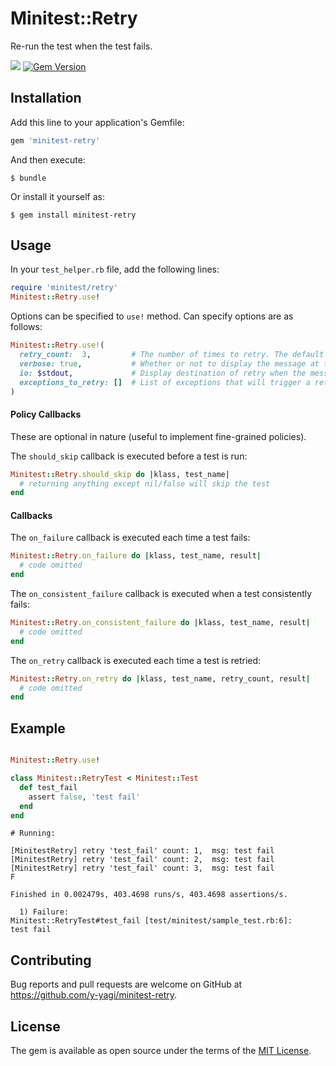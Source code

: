 # Minitest::Retry

Re-run the test when the test fails.

![](https://github.com/y-yagi/minitest-retry/workflows/CI/badge.svg)
[![Gem Version](https://badge.fury.io/rb/minitest-retry.svg)](http://badge.fury.io/rb/minitest-retry)

## Installation

Add this line to your application's Gemfile:

```ruby
gem 'minitest-retry'
```

And then execute:

    $ bundle

Or install it yourself as:

    $ gem install minitest-retry

## Usage

In your `test_helper.rb` file, add the following lines:

```ruby
require 'minitest/retry'
Minitest::Retry.use!
```

Options can be specified to `use!` method. Can specify options are as follows:

```ruby
Minitest::Retry.use!(
  retry_count:  3,         # The number of times to retry. The default is 3.
  verbose: true,           # Whether or not to display the message at the time of retry. The default is true.
  io: $stdout,             # Display destination of retry when the message. The default is stdout.
  exceptions_to_retry: []  # List of exceptions that will trigger a retry (when empty, all exceptions will).
)
```

#### Policy Callbacks

These are optional in nature (useful to implement fine-grained policies).

The `should_skip` callback is executed before a test is run:
```ruby
Minitest::Retry.should_skip do |klass, test_name|
  # returning anything except nil/false will skip the test
end
```

#### Callbacks
The `on_failure` callback is executed each time a test fails:
```ruby
Minitest::Retry.on_failure do |klass, test_name, result|
  # code omitted
end
```

The `on_consistent_failure` callback is executed when a test consistently fails:
```ruby
Minitest::Retry.on_consistent_failure do |klass, test_name, result|
  # code omitted
end
```

The `on_retry` callback is executed each time a test is retried:
```ruby
Minitest::Retry.on_retry do |klass, test_name, retry_count, result|
  # code omitted
end
```

## Example

```ruby

Minitest::Retry.use!

class Minitest::RetryTest < Minitest::Test
  def test_fail
    assert false, 'test fail'
  end
end
```

```console
# Running:

[MinitestRetry] retry 'test_fail' count: 1,  msg: test fail
[MinitestRetry] retry 'test_fail' count: 2,  msg: test fail
[MinitestRetry] retry 'test_fail' count: 3,  msg: test fail
F

Finished in 0.002479s, 403.4698 runs/s, 403.4698 assertions/s.

  1) Failure:
Minitest::RetryTest#test_fail [test/minitest/sample_test.rb:6]:
test fail
```

## Contributing

Bug reports and pull requests are welcome on GitHub at https://github.com/y-yagi/minitest-retry.


## License

The gem is available as open source under the terms of the [MIT License](http://opensource.org/licenses/MIT).
